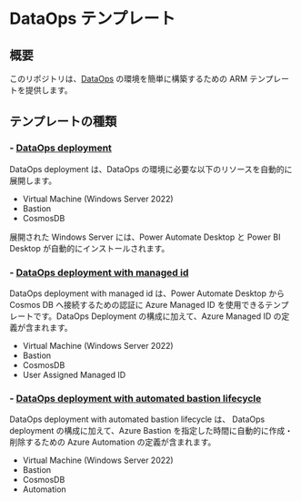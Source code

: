 # DataOps テンプレート

## 概要

このリポジトリは、[DataOps](https://www.gartner.com/en/information-technology/glossary/dataops) の環境を簡単に構築するための ARM テンプレートを提供します。

## テンプレートの種類

### - [DataOps deployment](https://github.com/OkinawaOpenLaboratory/DataOpsTemplates/tree/main/dataops-deployment)

DataOps deployment は、DataOps の環境に必要な以下のリソースを自動的に展開します。

- Virtual Machine (Windows Server 2022)
- Bastion
- CosmosDB

展開された Windows Server には、Power Automate Desktop と Power BI Desktop が自動的にインストールされます。

### - [DataOps deployment with managed id](https://github.com/OkinawaOpenLaboratory/DataOpsTemplates/tree/main/dataops-deployment-with-managed-id)

DataOps deployment with managed id は、Power Automate Desktop から Cosmos DB へ接続するための認証に Azure Managed ID を使用できるテンプレートです。DataOps Deployment の構成に加えて、Azure Managed ID の定義が含まれます。

- Virtual Machine (Windows Server 2022)
- Bastion
- CosmosDB
- User Assigned Managed ID

### - [DataOps deployment with automated bastion lifecycle](https://github.com/OkinawaOpenLaboratory/DataOpsTemplates/tree/main/dataops-deployment-with-automated-bastion-lifecycle)

DataOps deployment with automated bastion lifecycle は、 DataOps deployment の構成に加えて、Azure Bastion を指定した時間に自動的に作成・削除するための Azure Automation の定義が含まれます。

- Virtual Machine (Windows Server 2022)
- Bastion
- CosmosDB
- Automation
